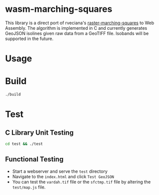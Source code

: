 # wasm-marching-squares
This library is a direct port of rveciana's [raster-marching-squares](https://github.com/rveciana/raster-marching-squares) to Web Assembly.
The algorithm is implemented in C and currently generates GeoJSON isolines given raw data from a GeoTIFF file. Isobands will be supported in the future.

# Usage


# Build
```bash
./build
```

# Test

## C Library Unit Testing

```bash
cd test && ./test
```

## Functional Testing

- Start a webserver and serve the `test` directory
- Navigate to the `index.html` and click `Test GeoJSON`
- You can test the `vardah.tif` file or the `sfctmp.tif` file by altering the `test/map.js` file.